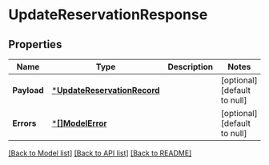 # UpdateReservationResponse

## Properties
Name | Type | Description | Notes
------------ | ------------- | ------------- | -------------
**Payload** | [***UpdateReservationRecord**](UpdateReservationRecord.md) |  | [optional] [default to null]
**Errors** | [***[]ModelError**](array.md) |  | [optional] [default to null]

[[Back to Model list]](../README.md#documentation-for-models) [[Back to API list]](../README.md#documentation-for-api-endpoints) [[Back to README]](../README.md)


